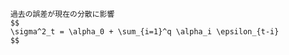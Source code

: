 
        過去の誤差が現在の分散に影響
        $$
        \sigma^2_t = \alpha_0 + \sum_{i=1}^q \alpha_i \epsilon_{t-i}
        $$